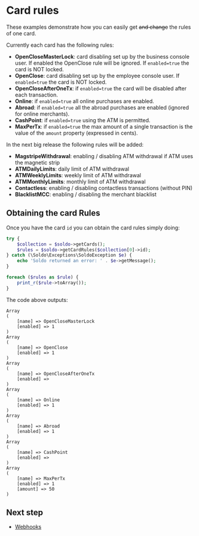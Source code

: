 # Card rules

These examples demonstrate how you can easily get ~~and change~~ the rules of one card.

Currently each card has the following rules:
- **OpenCloseMasterLock**: card disabling set up by the business console user. If enabled the OpenClose rule will be ignored. If `enabled=true` the card is NOT locked.
- **OpenClose**: card disabling set up by the employee console user. If `enabled=true` the card is NOT locked.
- **OpenCloseAfterOneTx**: if `enabled=true` the card will be disabled after each transaction.
- **Online**: if `enabled=true` all online purchases are enabled.
- **Abroad**: if `enabled=true` all the abroad purchases are enabled (ignored for online merchants).
- **CashPoint**: if `enabled=true` using the ATM is permitted.
- **MaxPerTx**: if `enabled=true` the max amount of a single transaction is the value of the `amount` property (expressed in cents).

In the next big release the following rules will be added:
- **MagstripeWithdrawal**: enabling / disabling ATM withdrawal if ATM uses the magnetic strip
- **ATMDailyLimits**: daily limit of ATM withdrawal
- **ATMWeeklyLimits**: weekly limit of ATM withdrawal
- **ATMMonthlyLimits**:  monthly limit of ATM withdrawal
- **Contactless**: enabling / disabling contactless transactions (without PIN)
- **BlacklistMCC**: enabling / disabling the merchant blacklist

## Obtaining the card Rules

Once you have the card `id` you can obtain the card rules simply doing:

```php
try {
    $collection = $soldo->getCards();
    $rules = $soldo->getCardRules($collection[0]->id);
} catch (\Soldo\Exceptions\SoldoException $e) {
    echo 'Soldo returned an error: ' . $e->getMessage();
}

foreach ($rules as $rule) {
    print_r($rule->toArray());
}
```

The code above outputs:

```
Array
(
    [name] => OpenCloseMasterLock
    [enabled] => 1
)
Array
(
    [name] => OpenClose
    [enabled] => 1
)
Array
(
    [name] => OpenCloseAfterOneTx
    [enabled] =>
)
Array
(
    [name] => Online
    [enabled] => 1
)
Array
(
    [name] => Abroad
    [enabled] => 1
)
Array
(
    [name] => CashPoint
    [enabled] =>
)
Array
(
    [name] => MaxPerTx
    [enabled] => 1
    [amount] => 50
)

```

## Next step
- [Webhooks](./webhooks.md)
